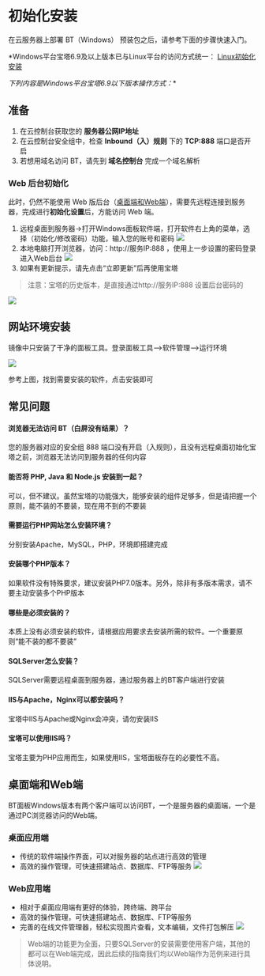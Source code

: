 # 初始化安装

在云服务器上部署 BT（Windows） 预装包之后，请参考下面的步骤快速入门。

*Windows平台宝塔6.9及以上版本已与Linux平台的访问方式统一： [Linux初始化安装](/zh/stack-installation.md#准备)

*下列内容是Windows平台宝塔6.9以下版本操作方式：**

## 准备

1. 在云控制台获取您的 **服务器公网IP地址** 
2. 在云控制台安全组中，检查 **Inbound（入）规则** 下的 **TCP:888** 端口是否开启
3. 若想用域名访问 BT，请先到 **域名控制台** 完成一个域名解析

### Web 后台初始化

此时，仍然不能使用 Web 版后台（[桌面端和Web端](/zh/win/stack-installation.md#桌面端和web端)），需要先远程连接到服务器，完成进行**初始化设置**后，方能访问 Web 端。

1. 远程桌面到服务器->打开Windows面板软件端，打开软件右上角的菜单，选择（初始化/修改密码）功能，输入您的账号和密码
   ![](http://libs.websoft9.com/Websoft9/DocsPicture/zh/btwin/btwin-inti-websoft9.png)
2. 本地电脑打开浏览器，访问：http://服务IP:888 ，使用上一步设置的密码登录进入Web后台
   ![](http://libs.websoft9.com/Websoft9/DocsPicture/zh/btwin/bt-winbackend-websoft9.png)
3. 如果有更新提示，请先点击“立即更新”后再使用宝塔


> 注意：宝塔的历史版本，是直接通过http://服务IP:888 设置后台密码的  

  ![](http://libs.websoft9.com/Websoft9/DocsPicture/zh/btwin/bt-winstart-websoft9.png)

## 网站环境安装

镜像中只安装了干净的面板工具。登录面板工具-->软件管理-->运行环境

![](http://libs.websoft9.com/Websoft9/DocsPicture/zh/btwin/bt-win-intallhj-websoft9.png)

参考上图，找到需要安装的软件，点击安装即可

## 常见问题

#### 浏览器无法访问 BT（白屏没有结果）？

您的服务器对应的安全组 888 端口没有开启（入规则），且没有远程桌面初始化宝塔之前，浏览器无法访问到服务器的任何内容

#### 能否将 PHP, Java 和 Node.js 安装到一起？

可以，但不建议。虽然宝塔的功能强大，能够安装的组件足够多，但是请把握一个原则，能不装的不要装，现在用不到的不要装

#### 需要运行PHP网站怎么安装环境？

分别安装Apache，MySQL，PHP，环境即搭建完成

#### 安装哪个PHP版本？

如果软件没有特殊要求，建议安装PHP7.0版本。另外，除非有多版本需求，请不要主动安装多个PHP版本

#### 哪些是必须安装的？

本质上没有必须安装的软件，请根据应用要求去安装所需的软件。一个重要原则“能不装的都不要装”

#### SQLServer怎么安装？

SQLServer需要远程桌面到服务器，通过服务器上的BT客户端进行安装

#### IIS与Apache，Nginx可以都安装吗？

宝塔中IIS与Apache或Nginx会冲突，请勿安装IIS

#### 宝塔可以使用IIS吗？

宝塔主要为PHP应用而生，如果使用IIS，宝塔面板存在的必要性不高。

## 桌面端和Web端

BT面板Windows版本有两个客户端可以访问BT，一个是服务器的桌面端，一个是通过PC浏览器访问的Web端。

### 桌面应用端

*   传统的软件端操作界面，可以对服务器的站点进行高效的管理
*   高效的操作管理，可快速搭建站点、数据库、FTP等服务
    ![](https://www.bt.cn/Public/images/win_pc.png)

### Web应用端

*   相对于桌面应用端有更好的体验，跨终端、跨平台
*   高效的操作管理，可快速搭建站点、数据库、FTP等服务
*   完善的在线文件管理器，轻松实现图片查看，文本编辑，文件打包解压
    ![](https://www.bt.cn/Public/images/win_web.png)
    

> Web端的功能更为全面，只要SQLServer的安装需要使用客户端，其他的都可以在Web端完成，因此后续的指南我们均以Web端作为范例来进行具体说明。
